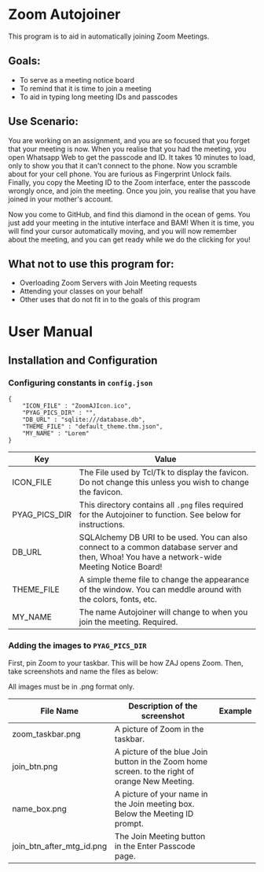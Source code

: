 # Zoom Autojoiner

This program is to aid in automatically joining Zoom Meetings.

## Goals:
* To serve as a meeting notice board
* To remind that it is time to join a meeting
* To aid in typing long meeting IDs and passcodes

## Use Scenario:
You are working on an assignment, and you are so focused that you forget that your meeting is now. When you realise that you had the meeting, you open Whatsapp Web to get the passcode and ID. It takes 10 minutes to load, only to show you that it can't connect to the phone. Now you scramble about for your cell phone. You are furious as Fingerprint Unlock fails. Finally, you copy the Meeting ID to the Zoom interface, enter the passcode wrongly once, and join the meeting. Once you join, you realise that you have joined in your mother's account.

Now you come to GitHub, and find this diamond in the ocean of gems. You just add your meeting in the intutive interface and BAM! When it is time, you will find your cursor automatically moving, and you will now remember about the meeting, and you can get ready while we do the clicking for you!

## What **not** to use this program for:
* Overloading Zoom Servers with Join Meeting requests
* Attending your classes on your behalf
* Other uses that do not fit in to the goals of this program

# User Manual
## Installation and Configuration
### Configuring constants in `config.json`
```
{
	"ICON_FILE" : "ZoomAJIcon.ico",
	"PYAG_PICS_DIR" : "",
	"DB_URL" : "sqlite:///database.db",
	"THEME_FILE" : "default_theme.thm.json",
	"MY_NAME" : "Lorem"
}
```
Key | Value
----|-------
ICON_FILE | The File used by Tcl/Tk to display the favicon. Do not change this unless you wish to change the favicon.
PYAG_PICS_DIR | This directory contains all `.png` files required for the Autojoiner to function. See below for instructions.
DB_URL | SQLAlchemy DB URI to be used. You can also connect to a common database server and then, Whoa! You have a network-wide Meeting Notice Board!
THEME_FILE | A simple theme file to change the appearance of the window. You can meddle around with the colors, fonts, etc.
MY_NAME | The name Autojoiner will change to when you join the meeting. Required.

### Adding the images to `PYAG_PICS_DIR`

First, pin Zoom to your taskbar. This will be how ZAJ opens Zoom. Then, take screenshots and name the files as below:

All images must be in .png format only.

File Name | Description of the screenshot | Example
----------|-------------------------------|--------
zoom_taskbar.png | A picture of Zoom in the taskbar. | 
join_btn.png | A picture of the blue Join button in the Zoom home screen. to the right of orange New Meeting. | 
name_box.png | A picture of your name in the Join meeting box. Below the Meeting ID prompt. | 
join_btn_after_mtg_id.png | The Join Meeting button in the Enter Passcode page. |